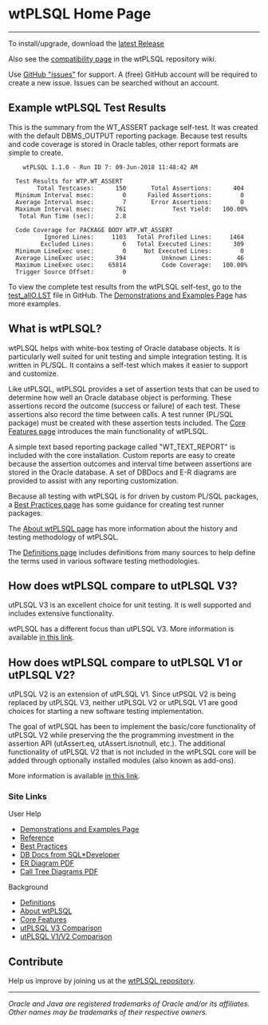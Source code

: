 # wtPLSQL Home Page

---
To install/upgrade, download the [latest Release](https://github.com/DDieterich/wtPLSQL/releases)

Also see the [compatibility page](https://github.com/DDieterich/wtPLSQL/wiki/Compatibility) in the wtPLSQL repository wiki.

Use [GitHub "issues"](https://github.com/DDieterich/wtPLSQL/issues) for support.  A (free) GitHub account will be required to create a new issue.  Issues can be searched without an account.

## Example wtPLSQL Test Results

This is the summary from the WT_ASSERT package self-test.  It was created with the default DBMS_OUTPUT reporting package.  Because test results and code coverage is stored in Oracle tables, other report formats are simple to create.

```
    wtPLSQL 1.1.0 - Run ID 7: 09-Jun-2018 11:48:42 AM

  Test Results for WTP.WT_ASSERT
        Total Testcases:      150       Total Assertions:      404
  Minimum Interval msec:        0      Failed Assertions:        0
  Average Interval msec:        7       Error Assertions:        0
  Maximum Interval msec:      761             Test Yield:   100.00%
   Total Run Time (sec):      2.8

  Code Coverage for PACKAGE BODY WTP.WT_ASSERT
          Ignored Lines:     1103   Total Profiled Lines:     1464
         Excluded Lines:        6   Total Executed Lines:      309
  Minimum LineExec usec:        0     Not Executed Lines:        0
  Average LineExec usec:      394          Unknown Lines:       46
  Maximum LineExec usec:    65814          Code Coverage:   100.00%
  Trigger Source Offset:        0
```

To view the complete test results from the wtPLSQL self-test, go to the [test_allO.LST](https://github.com/DDieterich/wtPLSQL/blob/master/src/core/test_allO.LST) file in GitHub.  The [Demonstrations and Examples Page](demo/README.md) has more examples.

## What is wtPLSQL?

wtPLSQL helps with white-box testing of Oracle database objects.  It is particularly well suited for unit testing and simple integration testing.  It is written in PL/SQL.  It contains a self-test which makes it easier to support and customize.

Like utPLSQL, wtPLSQL provides a set of assertion tests that can be used to determine how well an Oracle database object is performing. These assertions record the outcome (success or failure) of each test. These assertions also record the time between calls. A test runner (PL/SQL package) must be created with these assertion tests included. The [Core Features page](Core-Features.md) introduces the main functionality of wtPLSQL.

A simple text based reporting package called "WT_TEXT_REPORT" is included with the core installation.  Custom reports are easy to create because the assertion outcomes and interval time between assertions are stored in the Oracle database.  A set of DBDocs and E-R diagrams are provided to assist with any reporting customization.

Because all testing with wtPLSQL is for driven by custom PL/SQL packages, a [Best Practices page](Best-Practices.md) has some guidance for creating test runner packages.

The [About wtPLSQL page](About-wtPLSQL.md) has more information about the history and testing methodology of wtPLSQL.

The [Definitions page](Definitions.md) includes definitions from many sources to help define the terms used in various software testing methodologies.

## How does wtPLSQL compare to utPLSQL V3?

utPLSQL V3 is an excellent choice for unit testing.  It is well supported and includes extensive functionality.

wtPLSQL has a different focus than utPLSQL V3.  More information is available [in this link](utPLSQL-V3-Comparison.md).

## How does wtPLSQL compare to utPLSQL V1 or utPLSQL V2?

utPLSQL V2 is an extension of utPLSQL V1. Since utPSQL V2 is being replaced by utPLSQL V3, neither utPLSQL V2 or utPLSQL V1 are good choices for starting a new software testing implementation.

The goal of wtPLSQL has been to implement the basic/core functionality of utPLSQL V2 while preserving the the programming investment in the assertion API (utAssert.eq, utAssert.isnotnull, etc.). The additional functionality of utPLSQL V2 that is not included in the wtPLSQL core will be added through optionally installed modules (also known as add-ons).

More information is available [in this link](utPLSQL-V2-Comparison.md).

### Site Links

User Help
* [Demonstrations and Examples Page](demo/README.md)
* [Reference](Reference.md)
* [Best Practices](Best-Practices.md)
* [DB Docs from SQL*Developer](core/DBDocs/index.html)
* [ER Diagram PDF](core/ER_Diagrams.pdf)
* [Call Tree Diagrams PDF](core/Call_Tree_Diagrams.pdf)

Background
* [Definitions](Definitions.md)
* [About wtPLSQL](About-wtPLSQL.md)
* [Core Features](Core-Features.md)
* [utPLSQL V3 Comparison](utPLSQL-V3-Comparison.md)
* [utPLSQL V1/V2 Comparison](utPLSQL-V2-Comparison.md)

## Contribute

Help us improve by joining us at the [wtPLSQL repository](https://github.com/DDieterich/wtPLSQL).

---

_Oracle and Java are registered trademarks of Oracle and/or its affiliates. Other names may be trademarks of their respective owners._
